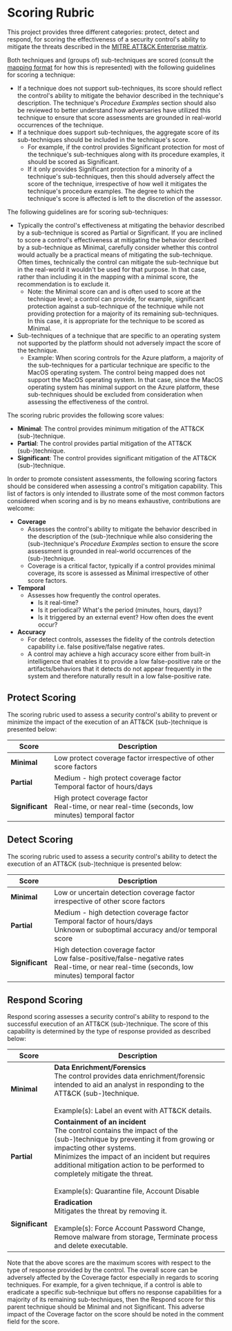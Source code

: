 # Scoring Rubric

This project provides three different categories: protect, detect and respond, for scoring the effectiveness of a security control's ability to mitigate the threats described in the [MITRE ATT&CK Enterprise matrix](https://attack.mitre.org/matrices/enterprise/).

Both techniques and (groups of) sub-techniques are scored (consult the [mapping format](mapping_format.md) for how this is represented) with the following guidelines for scoring a technique:
- If a technique does not support sub-techniques, its score should reflect the control's ability to mitigate the behavior described in the technique's description.  The technique's _Procedure Examples_ section should also be reviewed to better understand how adversaries have utilized this technique to ensure that score assessments are grounded in real-world occurrences of the technique.
- If a technique does support sub-techniques, the aggregate score of its sub-techniques should be included in the technique's score. 
    - For example, if the control provides Significant protection for most of the technique's sub-techniques along with its procedure examples, it should be scored as Significant.
    - If it only provides Significant protection for a minority of a technique's sub-techniques, then this should adversely affect the score of the technique, irrespective of how well it mitigates the technique's procedure examples.  The degree to which the technique's score is affected is left to the discretion of the assessor.

The following guidelines are for scoring sub-techniques:
- Typically the control's effectiveness at mitigating the behavior described by a sub-technique is scored as Partial or Significant.  If you are inclined to score a control's effectiveness at mitigating the behavior described by a sub-technique as Minimal, carefully consider whether this control would actually be a practical means of mitigating the sub-technique.  Often times, technically the control can mitigate the sub-technique but in the real-world it wouldn't be used for that purpose.  In that case, rather than including it in the mapping with a minimal score, the recommendation is to exclude it.
    - Note:  the Minimal score can and is often used to score at the technique level; a control can provide, for example, significant protection against a sub-technique of the technique while not providing protection for a majority of its remaining sub-techniques.  In this case, it is appropriate for the technique to be scored as Minimal.
- Sub-techniques of a technique that are specific to an operating system not supported by the platform should not adversely impact the score of the technique.
    - Example:  When scoring controls for the Azure platform, a majority of the sub-techniques for a particular technique are specific to the MacOS operating system.  The control being mapped does not support the MacOS operating system.  In that case, since the MacOS operating system has minimal support on the Azure platform, these sub-techniques should be excluded from consideration when assessing the effectiveness of the control.


The scoring rubric provides the following score values:
- **Minimal**:  The control provides minimum mitigation of the ATT&CK (sub-)technique.
- **Partial**:  The control provides partial mitigation of the ATT&CK (sub-)technique.
- **Significant**:  The control provides significant mitigation of the ATT&CK (sub-)technique.

In order to promote consistent assessments, the following scoring factors should be considered when assessing a control's mitigation capability.  This list of factors is only intended to illustrate some of the most common factors considered when scoring and is by no means exhaustive, contributions are welcome:
- **Coverage**
    - Assesses the control's ability to mitigate the behavior described in the description of the (sub-)technique while also considering the (sub-)technique's _Procedure Examples_ section to ensure the score assessment is grounded in real-world occurrences of the (sub-)technique. 
    - Coverage is a critical factor, typically if a control provides minimal coverage, its score is assessed as Minimal irrespective of other score factors.
- **Temporal**
    - Assesses how frequently the control operates.
        - Is it real-time?
        - Is it periodical? What's the period (minutes, hours, days)?
        - Is it triggered by an external event?  How often does the event occur?
- **Accuracy**
    - For detect controls, assesses the fidelity of the controls detection capability i.e. false positive/false negative rates.
    - A control may achieve a high accuracy score either from built-in intelligence that enables it to provide a low false-positive rate or the artifacts/behaviors that it detects do not appear frequently in the system and therefore naturally result in a low false-positive rate.



## Protect Scoring

The scoring rubric used to assess a security control's ability to prevent or minimize the impact of the execution of an ATT&CK (sub-)technique is presented below:

| Score | Description | 
|------|------|
| **Minimal** | Low protect coverage factor irrespective of other score factors |
| **Partial** | Medium - high protect coverage factor <br />Temporal factor of hours/days |
| **Significant** | High protect coverage factor <br />Real-time, or near real-time (seconds, low minutes) temporal factor |

## Detect Scoring

The scoring rubric used to assess a security control's ability to detect the execution of an ATT&CK (sub-)technique is presented below:

| Score | Description | 
|------|------|
| **Minimal** | Low or uncertain detection coverage factor irrespective of other score factors |
| **Partial** | Medium - high detection coverage factor <br />Temporal factor of hours/days<br />Unknown or suboptimal accuracy and/or temporal score |
| **Significant** | High detection coverage factor <br /> Low false-positive/false-negative rates <br />Real-time, or near real-time (seconds, low minutes) temporal factor |

## Respond Scoring

Respond scoring assesses a security control's ability to respond to the successful execution of an ATT&CK (sub-)technique.  The score of this capability is determined by the type of response provided as described below:

| Score | Description | 
|------|------|
| **Minimal** | **Data Enrichment/Forensics**<br/>The control provides data enrichment/forensic intended to aid an analyst in responding to the ATT&CK (sub-)technique.<br/><br/>Example(s):  Label an event with ATT&CK details.|
| **Partial** | **Containment of an incident**<br/>The control contains the impact of the (sub-)technique by preventing it from growing or impacting other systems.<br/>Minimizes the impact of an incident but requires additional mitigation action to be performed to completely mitigate the threat.<br><br> Example(s): Quarantine file, Account Disable|
| **Significant** | **Eradication**</br>Mitigates the threat by removing it. <br/><br/>Example(s):  Force Account Password Change, Remove malware from storage, Terminate process and delete executable.|

Note that the above scores are the maximum scores with respect to the type of response provided by the control.  The overall score can be adversely affected by the Coverage factor especially in regards to scoring techniques.  For example, for a given technique, if a control is able to eradicate a specific sub-technique but offers no response capabilities for a majority of its remaining sub-techniques, then the Respond score for this parent technique should be Minimal and not Significant.  This adverse impact of the Coverage factor on the score should be noted in the comment field for the score.
